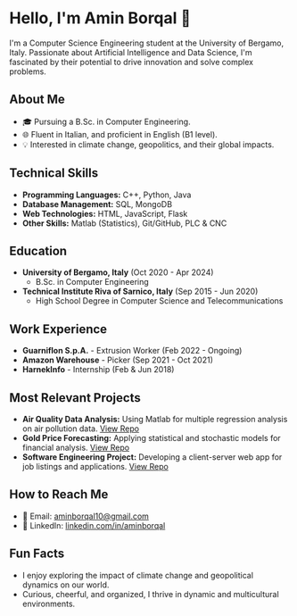 # Hello, I'm Amin Borqal 👋

I'm a Computer Science Engineering student at the University of Bergamo, Italy. Passionate about Artificial Intelligence and Data Science, I'm fascinated by their potential to drive innovation and solve complex problems.

## About Me
- 🎓 Pursuing a B.Sc. in Computer Engineering.
- 🌐 Fluent in Italian, and proficient in English (B1 level).
- 💡 Interested in climate change, geopolitics, and their global impacts.

## Technical Skills
- **Programming Languages:** C++, Python, Java
- **Database Management:** SQL, MongoDB
- **Web Technologies:** HTML, JavaScript, Flask
- **Other Skills:** Matlab (Statistics), Git/GitHub, PLC & CNC

## Education
- **University of Bergamo, Italy** (Oct 2020 - Apr 2024)
  - B.Sc. in Computer Engineering
- **Technical Institute Riva of Sarnico, Italy** (Sep 2015 - Jun 2020)
  - High School Degree in Computer Science and Telecommunications

## Work Experience
- **Guarniflon S.p.A.** - Extrusion Worker (Feb 2022 - Ongoing)
- **Amazon Warehouse** - Picker (Sep 2021 - Oct 2021)
- **HarnekInfo** - Internship (Feb & Jun 2018)

## Most Relevant Projects
- **Air Quality Data Analysis:** Using Matlab for multiple regression analysis on air pollution data. [View Repo](#)
- **Gold Price Forecasting:** Applying statistical and stochastic models for financial analysis. [View Repo](#)
- **Software Engineering Project:** Developing a client-server web app for job listings and applications. [View Repo](#)

## How to Reach Me
- 📧 Email: aminborqal10@gmail.com
- 🔗 LinkedIn: [linkedin.com/in/aminborqal](https://linkedin.com/in/aminborqal)

## Fun Facts
- I enjoy exploring the impact of climate change and geopolitical dynamics on our world.
- Curious, cheerful, and organized, I thrive in dynamic and multicultural environments.







